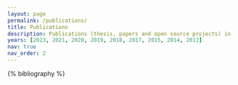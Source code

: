 ```yaml
---
layout: page
permalink: /publications/
title: Publications
description: Publications (thesis, papers and open source projects) in reversed chronological order.
years: [2023, 2021, 2020, 2019, 2018, 2017, 2015, 2014, 2012]
nav: true
nav_order: 2
---
```


<!-- _pages/publications.md -->
<div class="publications">

{% bibliography %}

</div>

